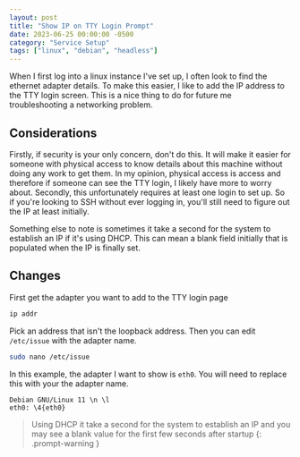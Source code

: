 ```yaml
---
layout: post
title: "Show IP on TTY Login Prompt"
date: 2023-06-25 00:00:00 -0500
category: "Service Setup"
tags: ["linux", "debian", "headless"]
---
```


When I first log into a linux instance I've set up, I often look to find the ethernet adapter details. To make this easier, I like to add the IP address to the TTY login screen. This is a nice thing to do for future me troubleshooting a networking problem.

## Considerations

Firstly, if security is your only concern, don't do this. It will make it easier for someone with physical access to know details about this machine without doing any work to get them. In my opinion, physical access is access and therefore if someone can see the TTY login, I likely have more to worry about. Secondly, this unfortunately requires at least one login to set up. So if you're looking to SSH without ever logging in, you'll still need to figure out the IP at least initially.

Something else to note is sometimes it take a second for the system to establish an IP if it's using DHCP. This can mean a blank field initially that is populated when the IP is finally set.

## Changes

First get the adapter you want to add to the TTY login page

```bash
ip addr
```

Pick an address that isn't the loopback address. Then you can edit `/etc/issue` with the adapter name.

```bash
sudo nano /etc/issue
```

In this example, the adapter I want to show is `eth0`. You will need to replace this with your the adapter name.

```text
Debian GNU/Linux 11 \n \l
eth0: \4{eth0}
```

> Using DHCP it take a second for the system to establish an IP and you may see a blank value for the first few seconds after startup
> {: .prompt-warning }

